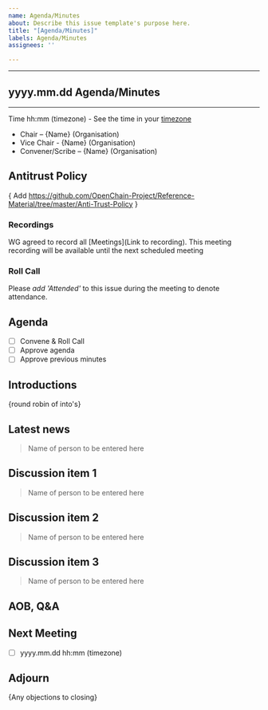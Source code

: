 ```yaml
---
name: Agenda/Minutes
about: Describe this issue template's purpose here.
title: "[Agenda/Minutes]"
labels: Agenda/Minutes
assignees: ''

---
```


----
## yyyy.mm.dd Agenda/Minutes
--- 
Time hh:mm (timezone) - See the time in your [timezone](https://everytimezone.com/s/a8399b00)

- Chair – {Name} (Organisation)
- Vice Chair - {Name} (Organisation)
- Convener/Scribe – {Name} (Organisation)

## Antitrust Policy 
{ Add https://github.com/OpenChain-Project/Reference-Material/tree/master/Anti-Trust-Policy }

### Recordings
WG agreed to record all [Meetings](Link to recording). This meeting recording will be available until the next scheduled meeting

### Roll Call 
Please *add 'Attended'* to this issue during the meeting to denote attendance.

## Agenda 
- [ ] Convene & Roll Call 
- [ ] Approve agenda
- [ ] Approve previous minutes

## Introductions
{round robin of into's}

## Latest news
> Name of person to be entered here

## Discussion item 1
> Name of person to be entered here

## Discussion item 2
> Name of person to be entered here

## Discussion item 3
> Name of person to be entered here

## AOB, Q&A 

## Next Meeting
- [ ] yyyy.mm.dd hh:mm (timezone)

## Adjourn
{Any objections to closing}
